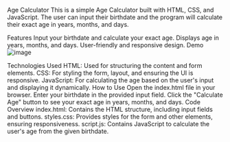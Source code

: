 

Age Calculator
This is a simple Age Calculator built with HTML, CSS, and JavaScript. The user can input their birthdate and the program will calculate their exact age in years, months, and days.

Features
Input your birthdate and calculate your exact age.
Displays age in years, months, and days.
User-friendly and responsive design.
Demo
![image](https://github.com/user-attachments/assets/f9fd7c06-25be-4392-a093-fa2a191f807e)


Technologies Used
HTML: Used for structuring the content and form elements.
CSS: For styling the form, layout, and ensuring the UI is responsive.
JavaScript: For calculating the age based on the user's input and displaying it dynamically.
How to Use
Open the index.html file in your browser.
Enter your birthdate in the provided input field.
Click the "Calculate Age" button to see your exact age in years, months, and days.
Code Overview
index.html: Contains the HTML structure, including input fields and buttons.
styles.css: Provides styles for the form and other elements, ensuring responsiveness.
script.js: Contains JavaScript to calculate the user's age from the given birthdate.
